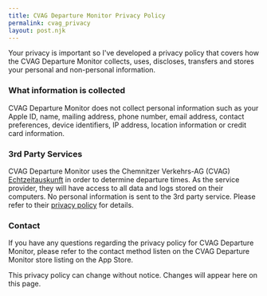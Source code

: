 ```yaml
---
title: CVAG Departure Monitor Privacy Policy
permalink: cvag_privacy
layout: post.njk
---
```


Your privacy is important so I've developed a privacy policy that covers how the CVAG Departure Monitor collects, uses, discloses, transfers and stores your personal and non-personal information.

### What information is collected

CVAG Departure Monitor does not collect personal information such as your Apple ID, name, mailing address, phone number, email address, contact preferences, device identifiers, IP address, location information or credit card information.

### 3rd Party Services

CVAG Departure Monitor uses the Chemnitzer Verkehrs-AG (CVAG) [Echtzeitauskunft](https://www.cvag.de/de/Fahrplan/Echtzeitauskunft_5779.html) in order to determine departure times. As the service provider, they will have access to all data and logs stored on their computers. No personal information is sent to the 3rd party service. Please refer to their [privacy policy](https://www.cvag.de//en/privacy_10781.html) for details.

### Contact

If you have any questions regarding the privacy policy for CVAG Departure Monitor, please refer to the contact method listen on the CVAG Departure Monitor store listing on the App Store.

This privacy policy can change without notice. Changes will appear here on this page.